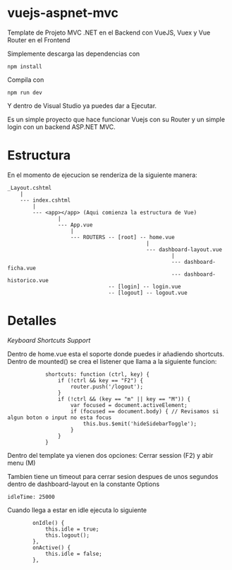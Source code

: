 # vuejs-aspnet-mvc
Template de Projeto MVC .NET en el Backend con VueJS, Vuex y Vue Router en el Frontend

Simplemente descarga las dependencias con
```
npm install
```
Compila con
```
npm run dev
```

Y dentro de Visual Studio ya puedes dar a Ejecutar.

Es un simple proyecto que hace funcionar Vuejs con su Router y un simple login con un backend ASP.NET MVC.

# Estructura
En el momento de ejecucion se renderiza de la siguiente manera:
```
_Layout.cshtml
    |
    --- index.cshtml
        |
        --- <app></app> (Aqui comienza la estructura de Vue)
                |
                --- App.vue 
                    |
                    --- ROUTERS -- [root] -- home.vue
                                            |
                                            --- dashboard-layout.vue
                                                    |
                                                    --- dashboard-ficha.vue
                                                    --- dashboard-historico.vue
                                -- [login] -- login.vue
                                -- [logout] -- logout.vue
```
# Detalles

*Keyboard Shortcuts Support*

Dentro de home.vue esta el soporte donde puedes ir añadiendo shortcuts. Dentro de mounted() se crea el listener que llama a la 
siguiente funcion:

```
            shortcuts: function (ctrl, key) {
                if (!ctrl && key == "F2") {
                    router.push('/logout');
                }
                if (!ctrl && (key == "m" || key == "M")) {
                    var focused = document.activeElement;
                    if (focused == document.body) { // Revisamos si algun boton o input no esta focus
                        this.bus.$emit('hideSidebarToggle');
                    }
                }
            }
```

Dentro del template ya vienen dos opciones: Cerrar session (F2) y abir menu (M)

Tambien tiene un timeout para cerrar sesion despues de unos segundos dentro de dashboard-layout en la constante Options
```
idleTime: 25000
```
Cuando llega a estar en idle ejecuta lo siguiente
```
        onIdle() {
            this.idle = true;
            this.logout();
        },
        onActive() {
            this.idle = false;
        },
```

